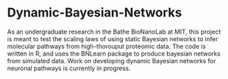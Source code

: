 # Dynamic-Bayesian-Networks
As an undergraduate research in the Bathe BioNanoLab at MIT, this project is meant to test the scaling laws of using static Bayesian networks to infer molecular pathways from high-thorouput proteomic data. The code is written in R, and uses the BNLearn package to produce bayesian networks from simulated data. Work on developing dynamic Bayesian networks for neuronal pathways is currently in progress. 
